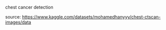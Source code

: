 chest cancer detection


source: https://www.kaggle.com/datasets/mohamedhanyyy/chest-ctscan-images/data